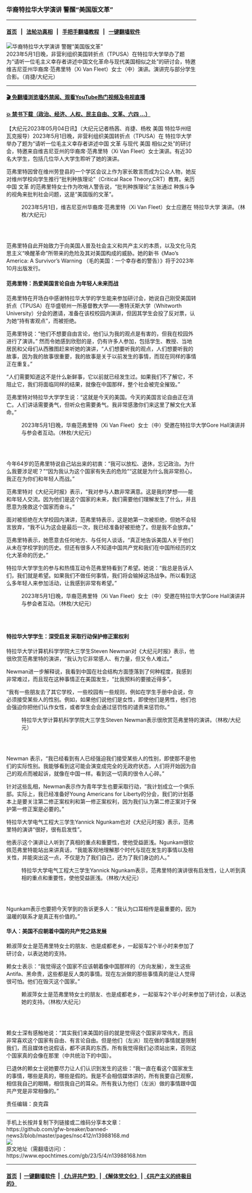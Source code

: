 ### 华裔特拉华大学演讲 警醒“美国版文革”
------------------------

#### [首页](https://github.com/gfw-breaker/banned-news3/blob/master/README.md) &nbsp;&nbsp;|&nbsp;&nbsp; [法轮功真相](https://github.com/begood0513/basic/blob/master/README.md)  &nbsp;&nbsp;|&nbsp;&nbsp; [手把手翻墙教程](https://github.com/gfw-breaker/guides/wiki)  &nbsp;&nbsp;|&nbsp;&nbsp; [一键翻墙软件](https://github.com/gfw-breaker/nogfw/blob/master/README.md)  



<div><img alt="华裔特拉华大学演讲 警醒“美国版文革”" class="attachment-djy_600_400 size-djy_600_400 wp-post-image" src="https://i.epochtimes.com/assets/uploads/2023/05/id13988255-group-photo-DSC09574-copy4-copy-600x349.jpg"/>
<div class="caption">
 2023年5月1日晚，非营利组织美国转折点（TPUSA）在特拉华大学举办了题为“请听一位毛主义幸存者讲述中国文化革命与现代美国相似之处”的研讨会，特邀维吉尼亚州华裔席·范弗里特（Xi Van Fleet）女士（中）演讲。演讲完与部分学生合影。（肖捷/大纪元）
</div></div><hr/>

#### [ 🎬  免翻墙浏览墙外禁闻、观看YouTube热门视频及电视直播](https://github.com/gfw-breaker/HelloWorld)

#### [ 💥  禁书下载（政治、经济、人权、民主自由、文革、六四 ...）](https://github.com/gfw-breaker/books/blob/master/README.md)

<div><p>
 【大纪元2023年05月04日讯】（大纪元记者杨茜、肖捷、杨枚
 <ok href="https://www.epochtimes.com/gb/tag/%E7%BE%8E%E5%9B%BD.html">
  美国
 </ok>
 特拉华州纽瓦克报导）2023年5月1日晚，非营利组织美国转折点（TPUSA）在
 <ok href="https://www.epochtimes.com/gb/tag/%E7%89%B9%E6%8B%89%E5%8D%8E%E5%A4%A7%E5%AD%A6.html">
  特拉华大学
 </ok>
 举办了题为“请听一位毛主义幸存者讲述中国
 <ok href="https://www.epochtimes.com/gb/tag/%E6%96%87%E9%9D%A9.html">
  文革
 </ok>
 与现代
 <ok href="https://www.epochtimes.com/gb/tag/%E7%BE%8E%E5%9B%BD.html">
  美国
 </ok>
 相似之处”的研讨会，特邀来自维吉尼亚州的华裔席·范弗里特（Xi Van Fleet）女士演讲。有近30名大学生，包括几位华人大学生聆听了她的演讲。
</p>
<p>
 范弗里特因曾在维州劳登县的一个学区会议上作为家长敢言而成为公众人物，她反对维州学校向学生推行“批判种族理论”（Critical Race Theory,CRT）教育。亲历中国
 <ok href="https://www.epochtimes.com/gb/tag/%E6%96%87%E9%9D%A9.html">
  文革
 </ok>
 的范弗里特女士作为吹哨人警告说，“批判种族理论”主张通过
 <ok href="https://www.epochtimes.com/gb/tag/%E7%A7%8D%E6%97%8F%E6%96%97%E4%BA%89.html">
  种族斗争
 </ok>
 的视角来批判社会问题，这是“美国版的文革”。
</p>
<figure aria-describedby="caption-attachment-13988261" class="wp-caption aligncenter" id="attachment_13988261" style="width: 600px">
 <ok href="https://i.epochtimes.com/assets/uploads/2023/05/id13988261-Xi-IMG_2204-by-May-e1683218613939.jpeg" target="_blank">
  <img alt="" class="size-full wp-image-13988261" src="https://i.epochtimes.com/assets/uploads/2023/05/id13988261-Xi-IMG_2204-by-May-e1683218613939.jpeg"/>
 </ok>
 <br/><figcaption class="wp-caption-text" id="caption-attachment-13988261">
  2023年5月1日，维吉尼亚州华裔席·范弗里特（Xi Van Fleet）女士应邀在
  <ok href="https://www.epochtimes.com/gb/tag/%E7%89%B9%E6%8B%89%E5%8D%8E%E5%A4%A7%E5%AD%A6.html">
   特拉华大学
  </ok>
  演讲。（林枚/大纪元）
 </figcaption><br/>
</figure><br/>
<p>
 范弗里特自此开始致力于向美国人普及社会主义和共产主义的本质，以及文化马克思主义“唤醒革命”所带来的危险及其对美国构成的威胁。她的新书《Mao’s America: A Survivor’s Warning （毛的美国：一个幸存者的警告）》将于2023年10月出版发行。
</p>
<h4>
 范弗里特：热爱美国言论自由 为年轻人未来而战
</h4>
<p>
 范弗里特在开场白中感谢特拉华大学的学生能来参加研讨会，她说自己刚受美国转折点（TPUSA）在华盛顿州一所基督教大学——惠特沃斯大学（Whitworth University）分会的邀请，准备在该校校园内演讲，但因其学生会投了反对票，认为她“持有害观点”，而被拒绝。
</p>
<p>
 范弗里特说：“他们不想要自由言论，他们认为我的观点是有害的，但我在校园外进行了演讲。” 然而令她感到欣慰的是，仍有许多人参加，包括学生、教授、当地居民和父母们从西雅图赶来听她的演讲，“人们想要听我的观点，人们想要听我的故事，因为我的故事很重要，我的故事是关于以前发生的事情，而现在同样的事情正在重复。”
</p>
<p>
 “人们需要知道这不是什么新鲜事，它以前就已经发生过。如果我们不了解它，不阻止它，我们将面临同样的结果，就像在中国那样，整个社会被完全摧毁。”
</p>
<p>
 范弗里特对特拉华大学学生说：“这就是今天的美国。今天的美国言论自由正在消亡。人们讲话需要勇气，但听众也需要勇气。我非常感激你们来这里了解文化大革命。”
</p>
<figure aria-describedby="caption-attachment-13988259" class="wp-caption aligncenter" id="attachment_13988259" style="width: 600px">
 <ok href="https://i.epochtimes.com/assets/uploads/2023/05/id13988259-Xi-DSC09565-e1683218664665.jpeg" target="_blank">
  <img alt="" class="size-full wp-image-13988259" src="https://i.epochtimes.com/assets/uploads/2023/05/id13988259-Xi-DSC09565-e1683218664665.jpeg"/>
 </ok>
 <br/><figcaption class="wp-caption-text" id="caption-attachment-13988259">
  2023年5月1日晚，华裔范弗里特（Xi Van Fleet）女士（中）受邀在特拉华大学Gore Hall演讲并与参会者互动。（林枚/大纪元）
 </figcaption><br/>
</figure><br/>
<p>
 今年64岁的范弗里特说自己站出来的初衷：“我可以放松、退休，忘记政治。为什么我要涉足呢？”“因为我认为这个国家有失去的危险”“这就是为什么我非常担心，我正在为你们和年轻人而战。”
</p>
<p>
 范弗里特对《大纪元时报》表示，“我对参与人数非常满意。这是我的梦想——能和年轻人交流。因为他们是这个国家的未来，我们需要他们理解发生了什么，并且愿意为挽救这个国家而奋斗。”
</p>
<p>
 面对被拒绝在大学校园内演讲，范弗里特表示，这是她第一次被拒绝，但她不会轻言放弃，“我不认为这会是最后一次，我已经准备好被拒绝了。但是我不会放弃。”
</p>
<p>
 范弗里特表示，她愿意去任何地方、与任何人谈话，“真正地告诉美国人关于他们从未在学校学到的历史。但还有很多人不知道中国共产党和我们在中国所经历的文化大革命的历史。”
</p>
<p>
 特拉华大学学生的参与和热情互动令范弗里特看到了希望。她说：“我总是告诉人们，我们就是希望。如果我们不做任何事情，我们将会输掉这场战争。所以看到这么多年轻人来参加活动，让我感到非常有希望。”
</p>
<figure aria-describedby="caption-attachment-13988258" class="wp-caption aligncenter" id="attachment_13988258" style="width: 600px">
 <ok href="https://i.epochtimes.com/assets/uploads/2023/05/id13988258-Xi-Van-Fleet-DSC09561-e1683218888830.jpeg" target="_blank">
  <img alt="" class="size-full wp-image-13988258" src="https://i.epochtimes.com/assets/uploads/2023/05/id13988258-Xi-Van-Fleet-DSC09561-e1683218888830.jpeg"/>
 </ok>
 <br/><figcaption class="wp-caption-text" id="caption-attachment-13988258">
  2023年5月1日晚，华裔范弗里特（Xi Van Fleet）女士（中）受邀在特拉华大学Gore Hall演讲并与参会者互动。（林枚/大纪元）
 </figcaption><br/>
</figure><br/>
<h4>
 特拉华大学学生：深受启发 采取行动保护修正案权利
</h4>
<p>
 特拉华大学计算机科学学院大三学生Steven Newman对《大纪元时报》表示，他很欣赏范弗里特的演讲，“我认为它非常感人、有力量，但又令人难过。”
</p>
<p>
 Newman进一步解释说，我看到中国在社会结构方面堕落到了何种程度，我感到非常难过，而且现在这种事情正在美国发生，“比我预料的要接近得多”。
</p>
<p>
 “我有一些朋友去了其它学校，一些校园有一些规则，例如在学生手册中会说，你必须接受某些人的性别。例如，如果他们说他们是女性，即使他们是男性，他们也会强迫你把他们认作女性，或者学生会会通过惩罚性的谴责来惩罚你。”
</p>
<figure aria-describedby="caption-attachment-13988257" class="wp-caption aligncenter" id="attachment_13988257" style="width: 600px">
 <ok href="https://i.epochtimes.com/assets/uploads/2023/05/id13988257-Newman-e1683218707533.jpg" target="_blank">
  <img alt="" class="size-full wp-image-13988257" src="https://i.epochtimes.com/assets/uploads/2023/05/id13988257-Newman-e1683218707533.jpg"/>
 </ok>
 <br/><figcaption class="wp-caption-text" id="caption-attachment-13988257">
  特拉华大学计算机科学学院大三学生Steven Newman表示很欣赏范弗里特的演讲。（林枚/大纪元）
 </figcaption><br/>
</figure><br/>
<p>
 Newman 表示，“我已经看到有人已经强迫我们接受某些人的性别，即使那不是他们的实际性别。我能够看到这可能会演变成完全的无政府状态，人们将开始因为自己的观点而被起诉，就像在中国一样。看到这一切真的很令人心碎。”
</p>
<p>
 针对这些乱相，Newman表示作为青年学生也要采取行动，“我计划成立一个俱乐部。实际上，我已经准备好Young Americans for Liberty的分会，我们的计划基本上是要关注第二修正案权利和第一修正案权利，因为我们认为第二修正案对于保护第一修正案是必要的。”
</p>
<p>
 特拉华大学电气工程大三学生Yannick Ngunkam也对《大纪元时报》表示，范弗里特的演讲“很好，很有启发性”。
</p>
<p>
 他表示这个演讲让人听到了真相的重点和重要性，使他受益匪浅。Ngunkam很钦佩范弗里特能站出来讲真话，“我能客观地理解那个时代与现在发生的事情以及相关性，并能突出这一点，不仅是为了我们自己，还为了我们身边的人。”
</p>
<figure aria-describedby="caption-attachment-13988262" class="wp-caption aligncenter" id="attachment_13988262" style="width: 600px">
 <ok href="https://i.epochtimes.com/assets/uploads/2023/05/id13988262-Yannick-e1683218798759.jpg" target="_blank">
  <img alt="" class="size-full wp-image-13988262" src="https://i.epochtimes.com/assets/uploads/2023/05/id13988262-Yannick-e1683218798759.jpg"/>
 </ok>
 <br/><figcaption class="wp-caption-text" id="caption-attachment-13988262">
  特拉华大学电气工程大三学生Yannick Ngunkam表示，范弗里特的演讲很有启发性，让人听到真相的重点和重要性，使他受益匪浅。（林枚/大纪元）
 </figcaption><br/>
</figure><br/>
<p>
 Ngunkam表示也要把今天学到的告诉更多人：“我认为口耳相传是最重要的，因为温暖的联系才是真正有价值的。”
</p>
<h4>
 华人：美国不应朝着中国的共产党之路发展
</h4>
<p>
 赖淑萍女士是范弗里特女士的朋友、也是成都老乡，一起驱车2个半小时来参加了研讨会，以表达她的支持。
</p>
<p>
 赖女士表示：“我觉得这个国家不应该朝着像中国那样的（方向发展），发生这些Antifa、黑命贵，这些都是反人类的事情。现在左派做的那些事情真的是让人觉得很可怕。他们在毁灭这个国家。”
</p>
<figure aria-describedby="caption-attachment-13988256" class="wp-caption aligncenter" id="attachment_13988256" style="width: 600px">
 <ok href="https://i.epochtimes.com/assets/uploads/2023/05/id13988256-Lai-Shuping-e1683218834597.jpg" target="_blank">
  <img alt="" class="size-full wp-image-13988256" src="https://i.epochtimes.com/assets/uploads/2023/05/id13988256-Lai-Shuping-e1683218834597.jpg"/>
 </ok>
 <br/><figcaption class="wp-caption-text" id="caption-attachment-13988256">
  赖淑萍女士是范弗里特女士的朋友、也是成都老乡，一起驱车2个半小时来参加了研讨会，以表达她的支持。（林枚/大纪元）
 </figcaption><br/>
</figure><br/>
<p>
 赖女士深有感触地说：“其实我们来美国的目的就是觉得这个国家非常伟大，而且非常喜欢这个国家有自由、有言论自由。但是他们（左派）现在做的事情就是限制我们，而且媒体也说假话，都不讲真的东西，所有我觉得我们必须站出来，否则这个国家真的会像在那里（中共统治下的中国）。
</p>
<p>
 已退休的赖女士说她要尽力让人们认识到发生的这些：“我一直在看这个国家发生的事情，哪些是真的，哪些是假的。我是不会相信媒体讲的，所有我要自己观察，相信我自己的眼睛，相信我自己的耳朵。所有我认为他们（左派）做的事情跟中国共产党是非常相像的。”
</p>
<p>
 责任编辑：良克霖
</p>
<p>
</p>
</div>
<hr/>
手机上长按并复制下列链接或二维码分享本文章：<br/>
https://github.com/gfw-breaker/banned-news3/blob/master/pages/nsc412/n13988168.md <br/>
<a href='https://github.com/gfw-breaker/banned-news3/blob/master/pages/nsc412/n13988168.md'><img src='https://github.com/gfw-breaker/banned-news3/blob/master/pages/nsc412/n13988168.md.png'/></a> <br/>
原文地址（需翻墙访问）：https://www.epochtimes.com/gb/23/5/4/n13988168.htm


------------------------
#### [首页](https://github.com/gfw-breaker/banned-news3/blob/master/README.md) &nbsp;|&nbsp; [一键翻墙软件](https://github.com/gfw-breaker/nogfw/blob/master/README.md) &nbsp;| [《九评共产党》](https://github.com/gfw-breaker/9ping.md/blob/master/README.md#九评之一评共产党是什么) | [《解体党文化》](https://github.com/gfw-breaker/jtdwh.md/blob/master/README.md) | [《共产主义的终极目的》](https://github.com/gfw-breaker/gczydzjmd.md/blob/master/README.md)


<img src='http://gfw-breaker.win/banned-news3/pages/nsc412/n13988168.md' width='0px' height='0px'/>